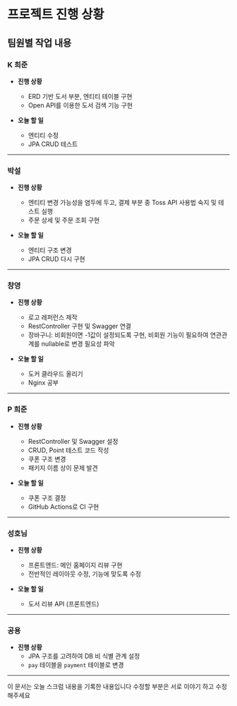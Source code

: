 # 프로젝트 진행 상황

## 팀원별 작업 내용

### K 희준

- **진행 상황**
  - ERD 기반 도서 부분, 엔티티 테이블 구현
  - Open API를 이용한 도서 검색 기능 구현

- **오늘 할 일**
  - 엔티티 수정
  - JPA CRUD 테스트

---

### 박설

- **진행 상황**
  - 엔티티 변경 가능성을 염두에 두고, 결제 부분 중 Toss API 사용법 숙지 및 테스트 실행
  - 주문 상세 및 주문 조회 구현

- **오늘 할 일**
  - 엔티티 구조 변경
  - JPA CRUD 다시 구현

---

### 창영

- **진행 상황**
  - 로고 레퍼런스 제작
  - RestController 구현 및 Swagger 연결
  - 장바구니: 비회원이면 -1값이 설정되도록 구현, 비회원 기능이 필요하여 연관관계를 nullable로 변경 필요성 파악

- **오늘 할 일**
  - 도커 클라우드 올리기
  - Nginx 공부

---

### P 희준

- **진행 상황**
  - RestController 및 Swagger 설정
  - CRUD, Point 테스트 코드 작성
  - 쿠폰 구조 변경
  - 패키지 이름 상이 문제 발견

- **오늘 할 일**
  - 쿠폰 구조 결정
  - GitHub Actions로 CI 구현

---

### 성호님

- **진행 상황**
  - 프론트엔드: 메인 홈페이지 리뷰 구현
  - 전반적인 레이아웃 수정, 기능에 맞도록 수정

- **오늘 할 일**
  - 도서 리뷰 API (프론트엔드)

---

### 공용

- **진행 상황**
  - JPA 구조를 고려하여 DB 비 식별 관계 설정
  - `pay` 테이블을 `payment` 테이블로 변경

---

이 문서는 오늘 스크럼 내용을 기록한 내용입니다 수정할 부분은 서로 이야기 하고 수정해주세요
